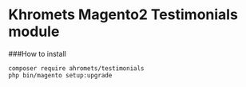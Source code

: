 Khromets Magento2 Testimonials module
=====
###How to install

    composer require ahromets/testimonials
    php bin/magento setup:upgrade